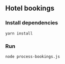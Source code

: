 ## Hotel bookings

### Install dependencies
```shell
yarn install
```

### Run
```shell
node process-bookings.js
```

